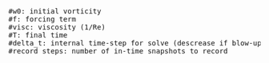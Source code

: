 <pre>
#w0: initial vorticity
#f: forcing term
#visc: viscosity (1/Re)
#T: final time
#delta_t: internal time-step for solve (descrease if blow-up)
#record_steps: number of in-time snapshots to record
</pre>

